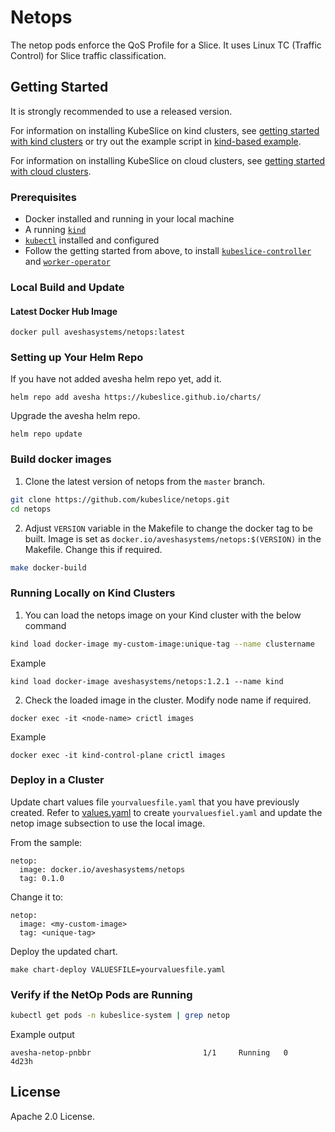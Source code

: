 # Netops


The netop pods enforce the QoS Profile for a Slice. It uses Linux TC (Traffic Control) for Slice traffic classification.

## Getting Started
It is strongly recommended to use a released version.

For information on installing KubeSlice on kind clusters, see [getting started with kind clusters](https://docs.avesha.io/documentation/open-source/0.2.0/getting-started-with-kind-clusters) or try out the example script in [kind-based example](https://github.com/kubeslice/examples/tree/master/kind).

For information on installing KubeSlice on cloud clusters, see [getting started with cloud clusters](https://docs.avesha.io/documentation/open-source/0.2.0/getting-started-with-cloud-clusters). 

### Prerequisites

* Docker installed and running in your local machine
* A running [`kind`](https://kind.sigs.k8s.io/)
* [`kubectl`](https://kubernetes.io/docs/tasks/tools/) installed and configured
* Follow the getting started from above, to install [`kubeslice-controller`](https://github.com/kubeslice/kubeslice-controller) and [`worker-operator`](https://github.com/kubeslice/worker-operator)

### Local Build and Update 

#### Latest Docker Hub Image

```console
docker pull aveshasystems/netops:latest
```

### Setting up Your Helm Repo

If you have not added avesha helm repo yet, add it.

```console
helm repo add avesha https://kubeslice.github.io/charts/
```

Upgrade the avesha helm repo.

```console
helm repo update
```

### Build docker images

1. Clone the latest version of netops from  the `master` branch. 

```bash
git clone https://github.com/kubeslice/netops.git
cd netops
```

2. Adjust `VERSION` variable in the Makefile to change the docker tag to be built.
Image is set as `docker.io/aveshasystems/netops:$(VERSION)` in the Makefile. Change this if required.

```bash
make docker-build
```

### Running Locally on Kind Clusters

1. You can load the netops image on your Kind cluster with the below command

```bash
kind load docker-image my-custom-image:unique-tag --name clustername
```

Example

```console
kind load docker-image aveshasystems/netops:1.2.1 --name kind
```

2. Check the loaded image in the cluster. Modify node name if required.

```console
docker exec -it <node-name> crictl images
```

Example

```console
docker exec -it kind-control-plane crictl images
```


### Deploy in a Cluster

Update chart values file `yourvaluesfile.yaml` that you have previously created.
Refer to [values.yaml](https://github.com/kubeslice/charts/blob/master/charts/kubeslice-worker/values.yaml) to create `yourvaluesfiel.yaml` and update the netop image subsection to use the local image.

From the sample: 

```
netop:
  image: docker.io/aveshasystems/netops
  tag: 0.1.0
```

Change it to:

```
netop:
  image: <my-custom-image>
  tag: <unique-tag>
```

Deploy the updated chart.

```console
make chart-deploy VALUESFILE=yourvaluesfile.yaml
```

### Verify if the NetOp Pods are Running

```bash
kubectl get pods -n kubeslice-system | grep netop
```
Example output

```
avesha-netop-pnbbr                         1/1     Running   0          4d23h
```

## License
Apache 2.0 License.
